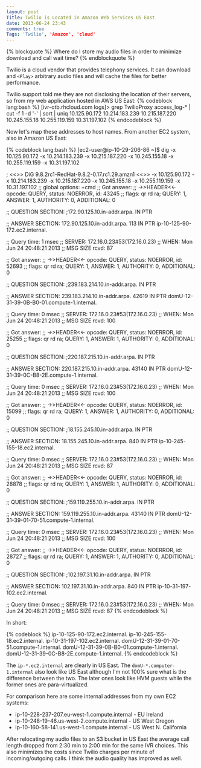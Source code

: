 ```yaml
---
layout: post
Title: Twilio is Located in Amazon Web Services US East
date: 2013-06-24 23:43
comments: true
Tags: 'Twilio', 'Amazon', 'cloud'
---
```


{% blockquote %}
Where do I store my audio files in order to minimize download and call wait time?
{% endblockquote %}

Twilio is a cloud vendor that provides telephony services. 
It can download and `<Play>` arbitrary audio files and will cache the files
for better performance.

Twilio support told me they are not disclosing the location of their servers,
so from my web application hosted in AWS US East:
{% codeblock lang:bash %}
[ivr-otb.rhcloud.com logs]\> grep TwilioProxy access_log-* | cut -f 1 -d '-' | sort | uniq 
10.125.90.172 
10.214.183.239 
10.215.187.220 
10.245.155.18 
10.255.119.159 
10.31.197.102 
{% endcodeblock %}

Now let's map these addresses to host names. From another EC2 system, also in Amazon US East:

{% codeblock lang:bash %}
[ec2-user@ip-10-29-206-86 ~]$ dig -x 10.125.90.172 -x 10.214.183.239 -x 10.215.187.220 -x 10.245.155.18 -x 10.255.119.159 -x 10.31.197.102

; <<>> DiG 9.8.2rc1-RedHat-9.8.2-0.17.rc1.29.amzn1 <<>> -x 10.125.90.172 -x 10.214.183.239 -x 10.215.187.220 -x 10.245.155.18 -x 10.255.119.159 -x 10.31.197.102
;; global options: +cmd
;; Got answer:
;; ->>HEADER<<- opcode: QUERY, status: NOERROR, id: 43245
;; flags: qr rd ra; QUERY: 1, ANSWER: 1, AUTHORITY: 0, ADDITIONAL: 0

;; QUESTION SECTION:
;172.90.125.10.in-addr.arpa.    IN      PTR

;; ANSWER SECTION:
172.90.125.10.in-addr.arpa. 113 IN      PTR     ip-10-125-90-172.ec2.internal.

;; Query time: 1 msec
;; SERVER: 172.16.0.23#53(172.16.0.23)
;; WHEN: Mon Jun 24 20:48:21 2013
;; MSG SIZE  rcvd: 87

;; Got answer:
;; ->>HEADER<<- opcode: QUERY, status: NOERROR, id: 52693
;; flags: qr rd ra; QUERY: 1, ANSWER: 1, AUTHORITY: 0, ADDITIONAL: 0

;; QUESTION SECTION:
;239.183.214.10.in-addr.arpa.   IN      PTR

;; ANSWER SECTION:
239.183.214.10.in-addr.arpa. 42619 IN   PTR     domU-12-31-39-0B-B0-01.compute-1.internal.

;; Query time: 0 msec
;; SERVER: 172.16.0.23#53(172.16.0.23)
;; WHEN: Mon Jun 24 20:48:21 2013
;; MSG SIZE  rcvd: 100

;; Got answer:
;; ->>HEADER<<- opcode: QUERY, status: NOERROR, id: 25255
;; flags: qr rd ra; QUERY: 1, ANSWER: 1, AUTHORITY: 0, ADDITIONAL: 0

;; QUESTION SECTION:
;220.187.215.10.in-addr.arpa.   IN      PTR

;; ANSWER SECTION:
220.187.215.10.in-addr.arpa. 43140 IN   PTR     domU-12-31-39-0C-B8-2E.compute-1.internal.

;; Query time: 0 msec
;; SERVER: 172.16.0.23#53(172.16.0.23)
;; WHEN: Mon Jun 24 20:48:21 2013
;; MSG SIZE  rcvd: 100

;; Got answer:
;; ->>HEADER<<- opcode: QUERY, status: NOERROR, id: 15099
;; flags: qr rd ra; QUERY: 1, ANSWER: 1, AUTHORITY: 0, ADDITIONAL: 0

;; QUESTION SECTION:
;18.155.245.10.in-addr.arpa.    IN      PTR

;; ANSWER SECTION:
18.155.245.10.in-addr.arpa. 840 IN      PTR     ip-10-245-155-18.ec2.internal.

;; Query time: 0 msec
;; SERVER: 172.16.0.23#53(172.16.0.23)
;; WHEN: Mon Jun 24 20:48:21 2013
;; MSG SIZE  rcvd: 87

;; Got answer:
;; ->>HEADER<<- opcode: QUERY, status: NOERROR, id: 28878
;; flags: qr rd ra; QUERY: 1, ANSWER: 1, AUTHORITY: 0, ADDITIONAL: 0

;; QUESTION SECTION:
;159.119.255.10.in-addr.arpa.   IN      PTR

;; ANSWER SECTION:
159.119.255.10.in-addr.arpa. 43140 IN   PTR     domU-12-31-39-01-70-51.compute-1.internal.

;; Query time: 0 msec
;; SERVER: 172.16.0.23#53(172.16.0.23)
;; WHEN: Mon Jun 24 20:48:21 2013
;; MSG SIZE  rcvd: 100

;; Got answer:
;; ->>HEADER<<- opcode: QUERY, status: NOERROR, id: 28727
;; flags: qr rd ra; QUERY: 1, ANSWER: 1, AUTHORITY: 0, ADDITIONAL: 0

;; QUESTION SECTION:
;102.197.31.10.in-addr.arpa.    IN      PTR

;; ANSWER SECTION:
102.197.31.10.in-addr.arpa. 840 IN      PTR     ip-10-31-197-102.ec2.internal.

;; Query time: 0 msec
;; SERVER: 172.16.0.23#53(172.16.0.23)
;; WHEN: Mon Jun 24 20:48:21 2013
;; MSG SIZE  rcvd: 87
{% endcodeblock %}

In short:

{% codeblock %}
ip-10-125-90-172.ec2.internal.
ip-10-245-155-18.ec2.internal.
ip-10-31-197-102.ec2.internal.
domU-12-31-39-01-70-51.compute-1.internal.
domU-12-31-39-0B-B0-01.compute-1.internal.
domU-12-31-39-0C-B8-2E.compute-1.internal.
{% endcodeblock %}


The `ip-*.ec2.internal` are clearly in US East. The `domU-*.computer-1.internal` also
look like US East although I'm not 100% sure what is the difference between the two.
The later ones look like HVM guests while the former ones are para-virtualized.

For comparison here are some internal addresses from my own EC2 systems:

* ip-10-228-237-207.eu-west-1.compute.internal - EU Ireland
* ip-10-248-19-46.us-west-2.compute.internal - US West Oregon
* ip-10-160-58-141.us-west-1.compute.internal - US West N. California


After relocating my audio files to an S3 bucket in US East the average call length
dropped from 2:30 min to 2:00 min for the same IVR choices. This also minimizes
the costs since Twilio charges per minute of incoming/outgoing calls.
I think the audio quality has improved as well.


